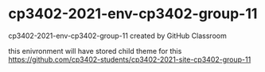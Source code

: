# cp3402-2021-env-cp3402-group-11
cp3402-2021-env-cp3402-group-11 created by GitHub Classroom

this enivronment will have stored child theme for this https://github.com/cp3402-students/cp3402-2021-site-cp3402-group-11

